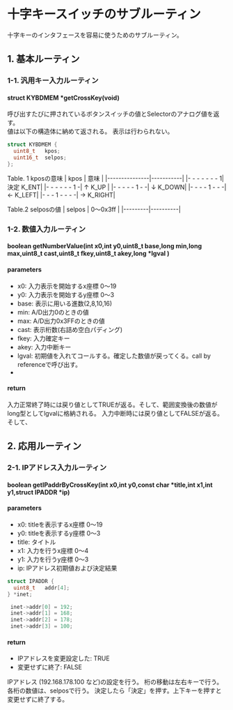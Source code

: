 # 十字キースイッチのサブルーティン

十字キーのインタフェースを容易に使うためのサブルーティン。

## 1. 基本ルーティン

### 1-1. 汎用キー入力ルーティン
#### struct KYBDMEM *getCrossKey(void)

呼び出すたびに押されているボタンスイッチの値とSelectorのアナログ値を返す。  
値は以下の構造体に納めて返される。
表示は行わられない。

```C++
struct KYBDMEM {
  uint8_t   kpos;
  uint16_t  selpos;
};
```
Table. 1  kposの意味
|    kpos       |   意味    |
|---------------|-----------|
|- - - - - - - 1| 決定 K_ENT|
|- - - - - - 1 -| ↑ K_UP |
|- - - - - 1 - -| ↓ K_DOWN|
|- - - - 1 - - -| ← K_LEFT|
|- - - 1 - - - -| → K_RIGHT|

Table.2 selposの値
| selpos |  0〜0x3ff |
|---------|----------|

### 1-2. 数値入力ルーティン
#### boolean getNumberValue(int x0,int y0,uint8_t base,long min,long max,uint8_t cast,uint8_t fkey,uint8_t akey,long *lgval )
#### parameters
- x0: 入力表示を開始するx座標 0〜19
- y0: 入力表示を開始するy座標 0〜3
- base: 表示に用いる進数(2,8,10,16)
- min: A/D出力0のときの値
- max: A/D出力0x3FFのときの値
- cast: 表示桁数(右詰め空白パディング)
- fkey: 入力確定キー
- akey: 入力中断キー
- lgval: 初期値を入れてコールする。確定した数値が戻ってくる。call by referenceで呼び出す。
- 
#### return
入力正常終了時には戻り値としてTRUEが返る。そして、範囲変換後の数値がlong型としてlgvalに格納される。
入力中断時には戻り値としてFALSEが返る。そして、

## 2. 応用ルーティン

### 2-1. IPアドレス入力ルーティン
#### boolean getIPaddrByCrossKey(int x0,int y0,const char *title,int x1,int y1,struct IPADDR *ip)

#### parameters
- x0: titleを表示するx座標 0〜19
- y0: titleを表示するy座標 0〜3
- title: タイトル
- x1: 入力を行うx座標 0〜4
- y1: 入力を行うy座標 0〜3
- ip: IPアドレス初期値および決定結果
```C++
struct IPADDR {
  uint8_t   addr[4];
} *inet;
```
```C++
 inet->addr[0] = 192;
 inet->addr[1] = 168;
 inet->addr[2] = 178;
 inet->addr[3] = 100;
```
#### return
- IPアドレスを変更設定した: TRUE
- 変更せずに終了: FALSE

IPアドレス (192.168.178.100 など)の設定を行う。
桁の移動は左右キーで行う。各桁の数値は、selposで行う。
決定したら「決定」を押す。上下キーを押すと変更せずに終了する。
